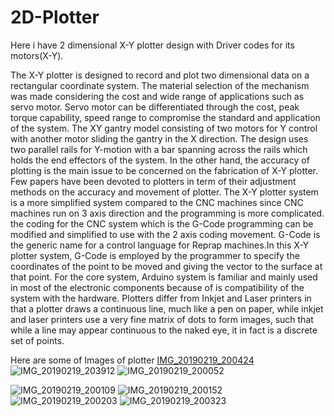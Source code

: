 # 2D-Plotter
Here i have 2 dimensional X-Y plotter design with Driver codes for its motors(X-Y).

The X-Y plotter is designed to record and plot two dimensional data on a rectangular coordinate system. The material selection of the mechanism was made considering the cost and wide range of applications such as servo motor. Servo motor can be differentiated through the cost, peak torque capability, speed range to compromise the standard and application of the system. The XY gantry model consisting of two motors for Y control with another motor sliding the gantry in the X direction. The design uses two parallel rails for Y-motion with a bar spanning across the rails which holds the end effectors of the system.
In the other hand, the accuracy of plotting is the main issue to be concerned on the fabrication of X-Y plotter. Few papers have been devoted to plotters in term of their adjustment methods on the accuracy and movement of plotter.
The X-Y plotter system is a more simplified system compared to the CNC machines since CNC machines run on 3 axis direction and the programming is more complicated. the coding for the CNC system which is the G-Code programming can be modified and simplified to use with the 2 axis coding movement. G-Code is the generic name for a control language for Reprap machines.In this X-Y plotter system, G-Code is employed by the programmer to specify the coordinates of the point to be moved and giving the vector to the surface at that point. For the core system, Arduino system is familiar and mainly used in most of the electronic components because of is compatibility of the system with the hardware.
 Plotters differ from Inkjet and Laser printers in that a plotter draws a continuous line, much like a pen on paper, while inkjet and laser printers use a very fine matrix of dots to form images, such that while a line may appear continuous to the naked eye, it in fact is a discrete set of points.

Here are some of Images of plotter
[IMG_20190219_200424](https://user-images.githubusercontent.com/60182992/128871092-71767e98-e95f-4aa2-bf55-373f9bc07bb4.jpg)
![IMG_20190219_203912](https://user-images.githubusercontent.com/60182992/128871098-96a4657c-2a13-467c-9d5d-19bc109ac40f.jpg)
![IMG_20190219_200052](https://user-images.githubusercontent.com/60182992/128871101-6ca6900c-ceb9-48ff-ae89-28fb61d365b7.jpg)

![IMG_20190219_200109](https://user-images.githubusercontent.com/60182992/128871058-bd4f5580-17f0-4c30-b9af-a33586b9ea69.jpg)
![IMG_20190219_200152](https://user-images.githubusercontent.com/60182992/128871065-5d392e9b-7821-497c-8166-c4f222fec677.jpg)
![IMG_20190219_200203](https://user-images.githubusercontent.com/60182992/128871071-db6f01fd-125c-4e9f-af27-a76561ed9268.jpg)
![IMG_20190219_200323](https://user-images.githubusercontent.com/60182992/128871075-a42decce-c42f-41c7-94a2-387651be2d08.jpg)
